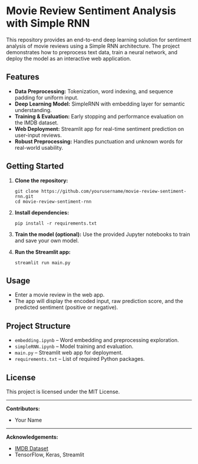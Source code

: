 # Movie Review Sentiment Analysis with Simple RNN

This repository provides an end-to-end deep learning solution for sentiment analysis of movie reviews using a Simple RNN architecture. The project demonstrates how to preprocess text data, train a neural network, and deploy the model as an interactive web application.

## Features

- **Data Preprocessing:** Tokenization, word indexing, and sequence padding for uniform input.
- **Deep Learning Model:** SimpleRNN with embedding layer for semantic understanding.
- **Training & Evaluation:** Early stopping and performance evaluation on the IMDB dataset.
- **Web Deployment:** Streamlit app for real-time sentiment prediction on user-input reviews.
- **Robust Preprocessing:** Handles punctuation and unknown words for real-world usability.

## Getting Started

1. **Clone the repository:**
   ```
   git clone https://github.com/yourusername/movie-review-sentiment-rnn.git
   cd movie-review-sentiment-rnn
   ```

2. **Install dependencies:**
   ```
   pip install -r requirements.txt
   ```

3. **Train the model (optional):**
   Use the provided Jupyter notebooks to train and save your own model.

4. **Run the Streamlit app:**
   ```
   streamlit run main.py
   ```

## Usage

- Enter a movie review in the web app.
- The app will display the encoded input, raw prediction score, and the predicted sentiment (positive or negative).

## Project Structure

- `embedding.ipynb` – Word embedding and preprocessing exploration.
- `simpleRNN.ipynb` – Model training and evaluation.
- `main.py` – Streamlit web app for deployment.
- `requirements.txt` – List of required Python packages.

## License

This project is licensed under the MIT License.

---

**Contributors:**  
- Your Name

---

**Acknowledgements:**  
- [IMDB Dataset](https://ai.stanford.edu/~amaas/data/sentiment/)
- TensorFlow, Keras, Streamlit
